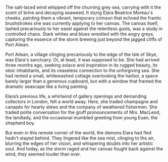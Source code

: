The salt-laced wind whipped off the churning grey sea, carrying with it the scent of brine and decaying seaweed. It stung Elara Beatrice Moreau's cheeks, painting them a vibrant, temporary crimson that echoed the frantic brushstrokes she was currently applying to her canvas. The canvas itself, lashed precariously to her easel against the relentless gusts, was a study in controlled chaos. Stark whites and blues wrestled with the angry greys, capturing the essence of the storm brewing just beyond the jagged cliffs of Port Ailean.

Port Ailean, a village clinging precariously to the edge of the Isle of Skye, was Elara's sanctuary. Or, at least, it was supposed to be. She had arrived three months ago, seeking solace and inspiration in its rugged beauty, its stoic inhabitants, and its ceaseless connection to the unforgiving sea. She had rented a small, whitewashed cottage overlooking the harbor, a space barely larger than a generous cupboard, but with a window that framed the dramatic seascape like a living painting.

Elara’s previous life, a whirlwind of gallery openings and demanding collectors in London, felt a world away. Here, she traded champagne and canapés for hearty stews and the company of weathered fishermen. She traded polite conversation for the gruff pronouncements of Mrs. MacLeod, the landlady, and the occasional mumbled greeting from young Euan, the shepherd boy.

But even in this remote corner of the world, the demons Elara had fled hadn't stayed behind. They lingered like the sea mist, clinging to the air, blurring the edges of her vision, and whispering doubts into her artistic soul. And today, as the storm raged and her canvas fought back against the wind, they seemed louder than ever.
